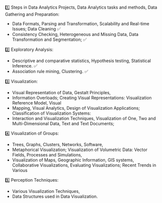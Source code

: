 1️⃣ Steps in Data Analytics Projects, Data Analytics tasks and methods, Data Gathering and Preparation: 
- Data Formats, Parsing and Transformation, Scalability and Real-time Issues; Data Cleaning ✅
- Consistency Checking, Heterogeneous and Missing Data, Data Transformation and Segmentation;  ✅

2️⃣ Exploratory Analysis:
- Descriptive and comparative statistics, Hypothesis testing, Statistical Inference. ✅
- Association rule mining, Clustering. ✅
 
3️⃣ Visualization: 
- Visual Representation of Data, Gestalt Principles, 
- Information Overloads; Creating Visual Representations: Visualization Reference Model, Visual 
- Mapping, Visual Analytics, Design of Visualization Applications; Classification of Visualization Systems: 
- Interaction and Visualization Techniques, Visualization of One, Two and Multi-Dimensional Data, Text 
and Text Documents; 

4️⃣ Visualization of Groups: 
- Trees, Graphs, Clusters, Networks, Software, 
- Metaphorical Visualization; Visualization of Volumetric Data: Vector Fields, Processes and Simulations, 
- Visualization of Maps, Geographic Information, GIS systems, Collaborative Visualizations, Evaluating Visualizations; Recent Trends in Various 

5️⃣ Perception Techniques:
- Various Visualization Techniques, 
- Data Structures used in Data Visualization.
